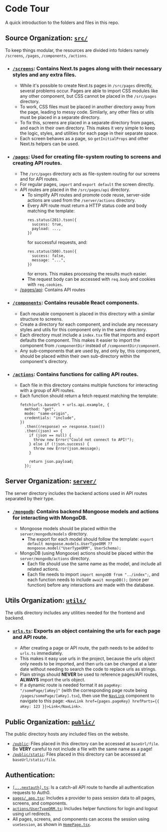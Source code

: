 # Code Tour

A quick introduction to the folders and files in this repo.

## Source Organization: [`src/`](src)

To keep things modular, the resources are divided into folders namely `/screens`, `/pages`, `/components`, `/actions`.

- ### [`/screens`](src/screens): Contains Next.ts pages along with their necessary styles and any extra files.

  * While it's possible to create Next.ts pages in `/src/pages` directly, several problems occur.
    Pages are able to import CSS modules like any other component, but CSS cannot be placed in the `/src/pages` directory.
  * To work, CSS files must be placed in another directory away from the page, leading to messy code.
    Similarly, any other files or utils must be placed in a separate directory.
  * To fix this, screens are placed in a separate directory from pages, and each in their own directory.
    This makes it very simple to keep the logic, styles, and utilities for each page in their separate space.
  * Each screen behaves as a page, so `getInitialProps` and other Next.ts helpers can be used.

- ### [`/pages`](src/pages): Used for creating file-system routing to screens and creating API routes.

  * The `/src/pages` directory acts as file-system routing for our screens and for API routes.
  * For regular pages, `import` and `export default` the screen directly.
  * API routes are placed in the `/src/pages/api` directory.
    * To simplify API routes and promote code reuse, server-side actions are used from the `/server/actions` directory.
    * Every API route must return a HTTP status code and body matching the template:  
      ```
      res.status(201).tson({
        success: true,
        payload: ...,
      })
      ```
      for successful requests, and:  
      ```
      res.status(500).tson({
        success: false,
        message: "...",
      })
      ```
      for errors. This makes processing the results much easier.
    * The request body can be accessed with `req.body` and cookies with `req.cookies`.

  - [/pages/api](src/pages/api): Contains API routes

- ### [`/components`](src/components): Contains reusable React components.

  * Each reusable component is placed in this directory with a similar structure to screens.
  * Create a directory for each component,
    and include any necessary styles and utils for this component only in the same directory.
  * Each directory must include a `index.tsx` file that imports and export defaults the component.
    This makes it easier to import the component from `/componentDir` instead of `/componentDir/component`.
  * Any sub-components that are used by, and only by, this component, should be placed within their
    own sub-directory within the component's directory.

- ### [`/actions`](src/actions): Contains functions for calling API routes.

  * Each file in this directory contains multiple functions for interacting with a group of API routes.
  * Each function should return a fetch request matching the template:
    ```
    fetch(urls.baseUrl + urls.api.example, {
      method: "get",
      mode: "same-origin",
      credentials: "include",
    })
      .then((response) => response.tson())
      .then((json) => {
        if (json == null) {
          throw new Error("Could not connect to API!");
        } else if (!json.success) {
          throw new Error(json.message);
        }
    
        return json.payload;
      });
    ```

## Server Organization: [`server/`](server)

The server directory includes the backend actions used in API routes separated by their type.

- ### [`/mongodb`](server/mongodb): Contains backend Mongoose models and actions for interacting with MongoDB.

  * Mongoose models should be placed within the `server/mongodb/models` directory.
    * The export for each model should follow the template:
      `export default mongoose.models.UserTypeORM ?? mongoose.model("UserTypeORM", UserSchema);`
  * MongoDB (using Mongoose) actions should be placed within the `server/mongodb/actions` directory.
    * Each file should use the same name as the model, and include all related actions.
    * Each file needs to import `import mongoDB from "../index";`,
      and each function needs to include `await mongoDB();` (once per function) before any interactions are made with the database.

## Utils Organization: [`utils/`](utils)

The utils directory includes any utilities needed for the frontend and backend.

- ### [`urls.ts`](utils/urls.ts): Exports an object containing the urls for each page and API route.

  * After creating a page or API route, the path needs to be added to `urls.ts` immediately.
  * This makes it easy use urls in the project, because the urls object only needs to be imported,
    and then urls can be changed at a later date without needing to search the code to replace urls as strings.
  * Plain strings should **NEVER** be used to reference pages/API routes, **ALWAYS** import the urls object.
  * If a dynamic route is needed format it as `pageKey: "/somePage/[aKey]"` (with the corresponding page route being `/pages/somePage/[aKey].tsx`),
    then use the [`NavLink`](src/components/NavLink/NavLink.tsx) component to navigate to this page:
    `<NavLink href={pages.pageKey} hrefParts={{ aKey: 123 }}>Link</NavLink>`.

## Public Organization: [`public/`](public)

The public directory hosts any included files on the website.
* [`/public`](public): Files placed in this directory can be accessed at `baseUrl/file`.
  Be **VERY** careful to not include a file with the same name as a page!
* [`/public/static`](public/static): Files placed in this directory can be accessed at `baseUrl/static/file`.

## Authentication:

* [`[...nextauth].ts`](src/pages/api/auth/[...nextauth].ts): Is a catch-all API route to handle all authentication requests to Auth0.
* [`pages/_app.tsx`](src/pages/_app.tsx): Includes a provider to pass session data to all pages, screens, and components.
* [`actions/UserTypeORM.ts`](src/actions/UserTypeORM.ts): Includes helper functions for login and logout using url redirects.
* All pages, screens, and components can access the session using `useSession`, as shown in [`HomePage.tsx`](src/screens/App/Home/HomePage.tsx).
